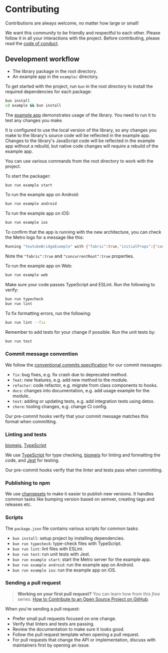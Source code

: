 # Contributing

Contributions are always welcome, no matter how large or small!

We want this community to be friendly and respectful to each other. Please follow it in all your interactions with the project. Before contributing, please read the [code of conduct](./CODE_OF_CONDUCT.md).

## Development workflow

- The library package in the root directory.
- An example app in the `example/` directory.

To get started with the project, run `bun` in the root directory to install the required dependencies for each package:

```sh
bun install
cd example && bun install
```

The [example app](/example/) demonstrates usage of the library. You need to run it to test any changes you make.

It is configured to use the local version of the library, so any changes you make to the library's source code will be reflected in the example app. Changes to the library's JavaScript code will be reflected in the example app without a rebuild, but native code changes will require a rebuild of the example app.

You can use various commands from the root directory to work with the project.

To start the packager:

```sh
bun run example start
```

To run the example app on Android:

```sh
bun run example android
```

To run the example app on iOS:

```sh
bun run example ios
```

To confirm that the app is running with the new architecture, you can check the Metro logs for a message like this:

```sh
Running "YoutubeBridgeExample" with {"fabric":true,"initialProps":{"concurrentRoot":true},"rootTag":1}
```

Note the `"fabric":true` and `"concurrentRoot":true` properties.

To run the example app on Web:

```sh
bun run example web
```

Make sure your code passes TypeScript and ESLint. Run the following to verify:

```sh
bun run typecheck
bun run lint
```

To fix formatting errors, run the following:

```sh
bun run lint --fix
```

Remember to add tests for your change if possible. Run the unit tests by:

```sh
bun run test
```

### Commit message convention

We follow the [conventional commits specification](https://www.conventionalcommits.org/en) for our commit messages:

- `fix`: bug fixes, e.g. fix crash due to deprecated method.
- `feat`: new features, e.g. add new method to the module.
- `refactor`: code refactor, e.g. migrate from class components to hooks.
- `docs`: changes into documentation, e.g. add usage example for the module..
- `test`: adding or updating tests, e.g. add integration tests using detox.
- `chore`: tooling changes, e.g. change CI config.

Our pre-commit hooks verify that your commit message matches this format when committing.

### Linting and tests

[biomejs](https://biomejs.dev/), [TypeScript](https://www.typescriptlang.org/)

We use [TypeScript](https://www.typescriptlang.org/) for type checking, [biomejs](https://biomejs.dev/) for linting and formatting the code, and [Jest](https://jestjs.io/) for testing.

Our pre-commit hooks verify that the linter and tests pass when committing.

### Publishing to npm

We use [changesets](https://github.com/changesets/changesets) to make it easier to publish new versions. It handles common tasks like bumping version based on semver, creating tags and releases etc.

### Scripts

The `package.json` file contains various scripts for common tasks:

- `bun install`: setup project by installing dependencies.
- `bun run typecheck`: type-check files with TypeScript.
- `bun run lint`: lint files with ESLint.
- `bun run test`: run unit tests with Jest.
- `bun run example start`: start the Metro server for the example app.
- `bun run example android`: run the example app on Android.
- `bun run example ios`: run the example app on iOS.

### Sending a pull request

> **Working on your first pull request?** You can learn how from this _free_ series: [How to Contribute to an Open Source Project on GitHub](https://app.egghead.io/playlists/how-to-contribute-to-an-open-source-project-on-github).

When you're sending a pull request:

- Prefer small pull requests focused on one change.
- Verify that linters and tests are passing.
- Review the documentation to make sure it looks good.
- Follow the pull request template when opening a pull request.
- For pull requests that change the API or implementation, discuss with maintainers first by opening an issue.
